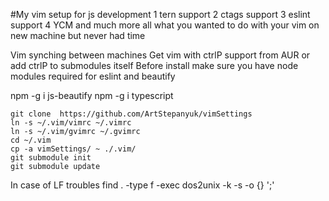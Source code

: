 #My vim setup for js development
1 tern support
2 ctags support
3 eslint support
4 YCM
and much more all what you wanted to do with your vim on new machine but never had time

Vim synching between machines
Get vim with ctrlP support from AUR or add ctrlP to submodules itself
Before install make sure you have node modules required for eslint and beautify

npm -g i js-beautify
npm -g i typescript
```
git clone  https://github.com/ArtStepanyuk/vimSettings
ln -s ~/.vim/vimrc ~/.vimrc
ln -s ~/.vim/gvimrc ~/.gvimrc
cd ~/.vim
cp -a vimSettings/ ~ ./.vim/
git submodule init
git submodule update
```
In case of LF troubles
find . -type f -exec dos2unix -k -s -o {} ';'

